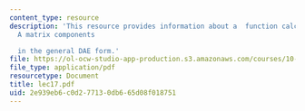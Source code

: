 ```yaml
---
content_type: resource
description: 'This resource provides information about a  function calculates the
  A matrix components

  in the general DAE form.'
file: https://ol-ocw-studio-app-production.s3.amazonaws.com/courses/10-34-numerical-methods-applied-to-chemical-engineering-fall-2005/2e939eb6c0d277130db665d08f018751_lec17.pdf
file_type: application/pdf
resourcetype: Document
title: lec17.pdf
uid: 2e939eb6-c0d2-7713-0db6-65d08f018751
---
```

